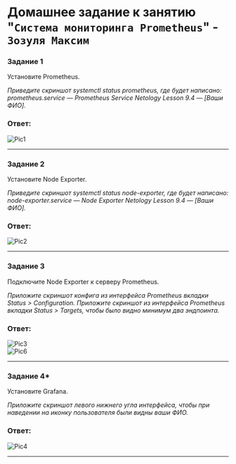 # Домашнее задание к занятию "`Система мониторинга Prometheus`" - `Зозуля Максим`
### Задание 1

Установите Prometheus.

*Приведите скриншот systemctl status prometheus, где будет написано: prometheus.service — Prometheus Service Netology Lesson 9.4 — [Ваши ФИО].*  

### Ответ:  

![Pic1](https://github.com/shtitz1985/9-03-hw/blob/main/1.png)  

---

### Задание 2

Установите Node Exporter.

*Приведите скриншот systemctl status node-exporter, где будет написано: node-exporter.service — Node Exporter Netology Lesson 9.4 — [Ваши ФИО].*

### Ответ:

![Pic2](https://github.com/shtitz1985/9-03-hw/blob/main/2.png)  

---

### Задание 3

Подключите Node Exporter к серверу Prometheus.

*Приложите скриншот конфига из интерфейса Prometheus вкладки Status > Configuration. Приложите скриншот из интерфейса Prometheus вкладки Status > Targets, чтобы было видно минимум два эндпоинта.*  

### Ответ:  

![Pic3](https://github.com/shtitz1985/9-03-hw/blob/main/3.png)  
![Pic6](https://github.com/shtitz1985/9-03-hw/blob/main/4.png)  

---

### Задание 4*

Установите Grafana.

*Приложите скриншот левого нижнего угла интерфейса, чтобы при наведении на иконку пользователя были видны ваши ФИО.*  

### Ответ:  

![Pic4](https://github.com/shtitz1985/9-03-hw/blob/main/5.png)  

---
